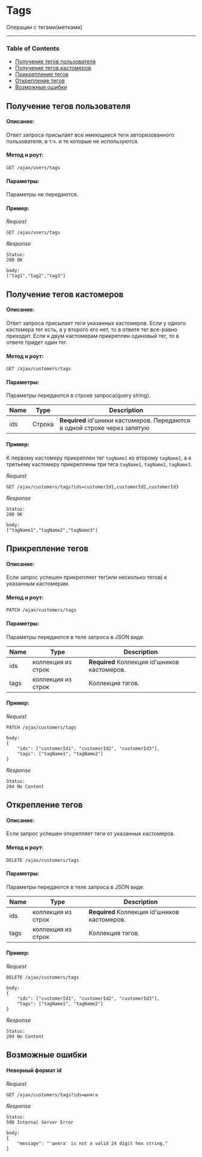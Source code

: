 # Tags
Операции с тегами(метками)
___
### Table of Contents
* [Получение тегов пользователя](#getting-tags-user)
* [Получение тегов кастомеров](#getting-tags-customers)
* [Прикрепление тегов](#attaching-tags)
* [Открепление тегов](#detaching-tags)
* [Возможные ошибки](#error)


## Получение тегов пользователя <a name="getting-tags-user"></a>

#### Описание:
Ответ запроса присылает все имеющиеся теги авторизованного пользователя, в т.ч. и те которые не используются.

#### Метод и роут:
`GET /ajax/users/tags`

#### Параметры:
Параметры не передаются.

#### Пример:
*Request*
```
GET /ajax/users/tags
```
*Response*
```
Status:
200 OK

body:
["tag1","tag2","tag3"]
```



## Получение тегов кастомеров<a name="getting-tags-customers"></a>
#### Описание:
Ответ запроса присылает теги указанных кастомеров. Если у одного кастомера тег есть, а у второго его нет, то в ответе тег все-равно приходит. Если к двум кастомерам прикреплен одиновый тег, то в ответе придет один тег.

#### Метод и роут:
`GET /ajax/customers/tags`

#### Параметры:
Параметры передаются в строке запроса(query string).

| **Name** | **Type** | **Description**|  
|----------|----------|----------------|  
| ids  | Строка | **Required** id'шники кастомеров. Передаются в одной строке через  запятую |

#### Пример:
К первому кастомеру прикреплен тег `tagName1` ко второму `tagName2`, а к третьему кастомеру прикреплены три тега `tagName1`, `tagName2`, `tagName3`.

*Request*
```
GET /ajax/customers/tags?ids=customerId1,customerId2,customerId3
```
*Response*
```
Status:
200 OK

body:
["tagName1","tagName2","tagName3"]
```


## Прикрепление тегов <a name="attaching-tags"></a>
#### Описание:
Если запрос успешен прикрепляет тег(или несколько тегов) к указанным кастомерам.

#### Метод и роут:
`PATCH /ajax/customers/tags`

#### Параметры:
Параметры передаются в теле запроса в JSON виде.

| **Name** | **Type** | **Description**|  
|----------|----------|----------------|  
| ids  | коллекция из строк | **Required** Коллекция id'шников кастомеров. |
| tags | коллекция из строк | Коллекция тэгов.

#### Пример:
*Request*
```
PATCH /ajax/customers/tags

body:
{
    "ids": ["customerId1", "customerId2", "customerId3"],
    "tags": ["tagName1", "tagName2"]
}
```
*Response*
```
Status:
204 No Content
```


## Открепление тегов<a name="detaching-tags"></a>
#### Описание:
Если запрос успешен открепляет теги от указанных кастомеров.

#### Метод и роут:
`DELETE /ajax/customers/tags`

#### Параметры:
Параметры передаются в теле запроса в JSON виде.

| **Name** | **Type** | **Description**|  
|----------|----------|----------------|  
| ids  | коллекция из строк | **Required** Коллекция id'шников кастомеров. |
| tags | коллекция из строк | Коллекция тэгов.

#### Пример:
*Request*
```
DELETE /ajax/customers/tags

body:
{
    "ids": ["customerId1", "customerId2", "customerId3"],
    "tags": ["tagName1", "tagName2"]
}
```
*Response*
```
Status:
204 No Content
```

## Возможные ошибки <a name="error"></a>
#### Неверный формат id

*Request*
```
GET /ajax/customers/tags?ids=шняга
```
*Response*
```
Status:
500 Internal Server Error

body:
{
    "message": "'шняга' is not a valid 24 digit hex string."
}
```

